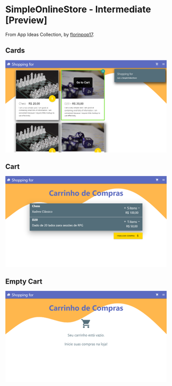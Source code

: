 # SimpleOnlineStore - Intermediate [Preview]
From App Ideas Collection, by [florinpop17](https://github.com/florinpop17/app-ideas).

## Cards
<img src=".github/cards.png" alt="cards" />

## Cart
<img src=".github/cart.png" alt="cart" />

## Empty Cart
<img src=".github/empty.png" alt="empty" />